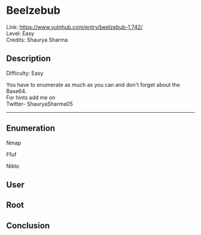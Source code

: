 # Beelzebub

Link: https://www.vulnhub.com/entry/beelzebub-1,742/  
Level: Easy  
Credits:  Shaurya Sharma  

## Description

Difficulty: Easy

You have to enumerate as much as you can and don't forget about the Base64.  
For hints add me on  
Twitter- ShauryaSharma05  

---

## Enumeration

Nmap 

Ffuf

Nikto

## User

## Root

## Conclusion
